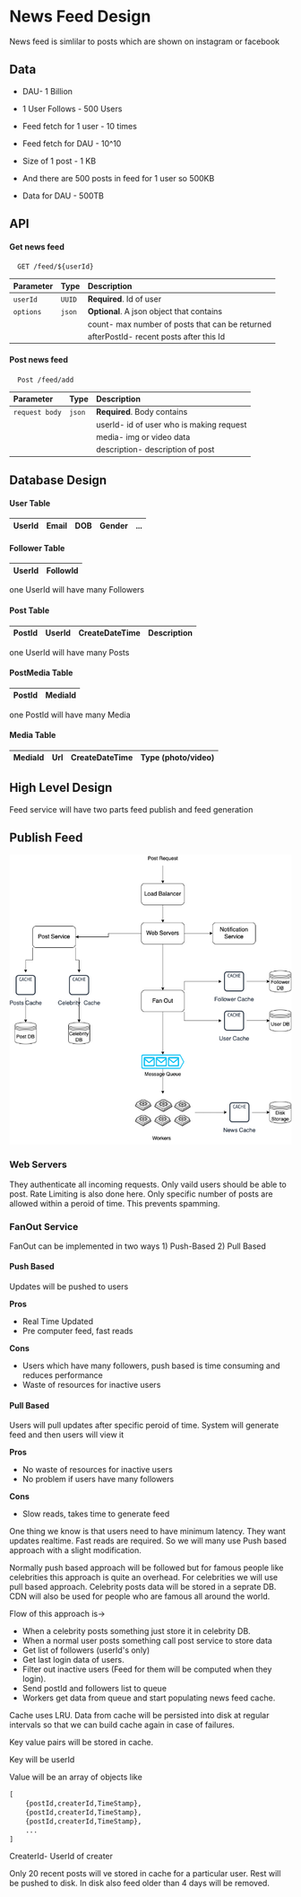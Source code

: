 # News Feed Design

News feed is simlilar to posts which are shown on instagram or facebook

## Data

- DAU- 1 Billion
- 1 User Follows - 500 Users
- Feed fetch for 1 user - 10 times
- Feed fetch for DAU - 10^10

- Size of 1 post - 1 KB
- And there are 500 posts in feed for 1 user so 500KB
- Data for DAU - 500TB

## API 

#### Get news feed

```http
  GET /feed/${userId}
```

| Parameter | Type     | Description                |
| :-------- | :------- | :------------------------- |
| `userId` | `UUID` | **Required**. Id of user |
| `options` | `json` | **Optional**. A json object that contains
| | | count- max number of posts that can be returned  |
| | | afterPostId- recent posts after this Id |


#### Post news feed

```http
  Post /feed/add
```

| Parameter | Type     | Description                       |
| :-------- | :------- | :-------------------------------- |
| `request body`      | `json` | **Required**. Body contains |
| | | userId- id of user who is making request |
| | | media- img or video data |
| | | description- description of post |

## Database Design 

#### User Table

| UserId | Email | DOB| Gender | ... |
| :---  | :--- | :----| :---   | :--- |

#### Follower Table

| UserId | FollowId | 
| :---  | :--- | 

one UserId will have many Followers

#### Post Table

| PostId | UserId | CreateDateTime| Description | 
| :---  | :--- | :----| :---- |

one UserId will have many Posts

#### PostMedia Table

| PostId | MediaId |
| :---  | :--- | 

one PostId will have many Media

#### Media Table

| MediaId | Url | CreateDateTime| Type (photo/video) | 
| :---  | :--- | :----| :---- |


## High Level Design 

Feed service will have two parts feed publish and feed generation

## Publish Feed

![alt text](https://github.com/sidhant293/Essential-Algorithms/blob/main/System%20Design/Images/News_Feed_Publish.drawio.png)

### Web Servers
They authenticate all incoming requests. Only vaild users should be able to post.
Rate Limiting is also done here. Only specific number of posts are allowed within a peroid of
time. This prevents spamming.

### FanOut Service
FanOut can be implemented in two ways 1) Push-Based 2) Pull Based

#### Push Based
Updates will be pushed to users

**Pros**
- Real Time Updated
- Pre computer feed, fast reads

**Cons**
- Users which have many followers, push based is time consuming and reduces performance
- Waste of resources for inactive users

#### Pull Based
Users will pull updates after specific peroid of time. System will generate feed and then users will view it

**Pros**
- No waste of resources for inactive users
- No problem if users have many followers

**Cons**
- Slow reads, takes time to generate feed

One thing we know is that users need to have minimum latency. They want updates realtime. Fast reads are required.
So we will many use Push based approach with a slight modification.

Normally push based approach will be followed but for famous people like celebrities this approach is quite an overhead.
For celebrities we will use pull based approach. Celebrity posts data will be stored in a seprate DB. CDN will also be used for people who are
famous all around the world.

Flow of this approach is->
- When a celebrity posts something just store it in celebrity DB.
- When a normal user posts something call post service to store data
- Get list of followers (userId's only)
- Get last login data of users.
- Filter out inactive users (Feed for them will be computed when they login).
- Send postId and followers list to queue
- Workers get data from queue and start populating news feed cache.

Cache uses LRU. Data from cache will be persisted into disk at regular intervals so 
that we can build cache again in case of failures.

Key value pairs will be stored in cache.

Key will be userId

Value will be an array of objects like

```
[
    {postId,createrId,TimeStamp},
    {postId,createrId,TimeStamp},
    {postId,createrId,TimeStamp},
    ...
]
```
CreaterId- UserId of creater

Only 20 recent posts will ve stored in cache for a particular user.
Rest will be pushed to disk. In disk also feed older than 4 days will be removed.
